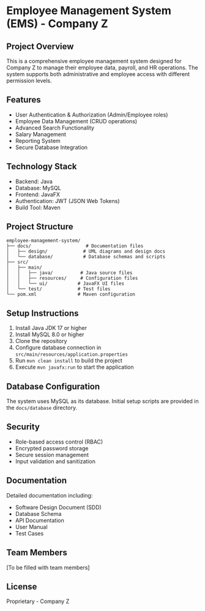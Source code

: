 # Employee Management System (EMS) - Company Z

## Project Overview
This is a comprehensive employee management system designed for Company Z to manage their employee data, payroll, and HR operations. The system supports both administrative and employee access with different permission levels.

## Features
- User Authentication & Authorization (Admin/Employee roles)
- Employee Data Management (CRUD operations)
- Advanced Search Functionality
- Salary Management
- Reporting System
- Secure Database Integration

## Technology Stack
- Backend: Java
- Database: MySQL
- Frontend: JavaFX
- Authentication: JWT (JSON Web Tokens)
- Build Tool: Maven

## Project Structure
```
employee-management-system/
├── docs/                    # Documentation files
│   ├── design/             # UML diagrams and design docs
│   └── database/           # Database schemas and scripts
├── src/
│   ├── main/
│   │   ├── java/          # Java source files
│   │   ├── resources/     # Configuration files
│   │   └── ui/           # JavaFX UI files
│   └── test/             # Test files
└── pom.xml               # Maven configuration
```

## Setup Instructions
1. Install Java JDK 17 or higher
2. Install MySQL 8.0 or higher
3. Clone the repository
4. Configure database connection in `src/main/resources/application.properties`
5. Run `mvn clean install` to build the project
6. Execute `mvn javafx:run` to start the application

## Database Configuration
The system uses MySQL as its database. Initial setup scripts are provided in the `docs/database` directory.

## Security
- Role-based access control (RBAC)
- Encrypted password storage
- Secure session management
- Input validation and sanitization

## Documentation
Detailed documentation including:
- Software Design Document (SDD)
- Database Schema
- API Documentation
- User Manual
- Test Cases

## Team Members
[To be filled with team members]

## License
Proprietary - Company Z 